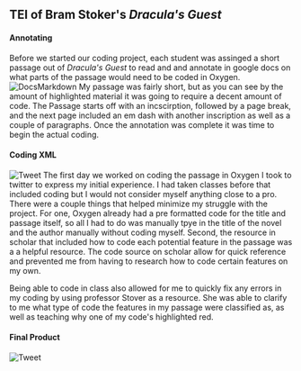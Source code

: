 ## TEI of Bram Stoker's _Dracula's Guest_

#### Annotating
Before we started our coding project, each student was assinged a short passage out of _Dracula's Guest_ to read and and annotate in google docs on what parts of the passage would need to be coded in Oxygen.
![DocsMarkdown](https://ma77rh0des.github.io/ma77rh0des/images/TEI_MarkdownPaper.png)
My passage was fairly short, but as you can see by the amount of highlighted material it was going to require a decent amount of code. The Passage starts off with an incscirption, followed by a page break, and the next page included an em dash with another inscription as well as a couple of paragraphs. Once the annotation was complete it was time to begin the actual coding.

#### Coding XML
![Tweet](https://ma77rh0des.github.io/ma77rh0des/images/TEI_Twitter.png)
The first day we worked on coding the passage in Oxygen I took to twitter to express my initial experience. I had taken classes before that included coding but I would not consider myself anything close to a pro. There were a couple things that helped minimize my struggle with the project. For one, Oxygen already had a pre formatted code for the title and passage itself, so all I had to do was manually tpye in the title of the novel and the author manually without coding myself. Second, the resource in scholar that included how to code each potential feature in the passage was a a helpful resource. The code source on scholar allow for quick reference and prevented me from having to research how to code certain features on my own.

Being able to code in class also allowed for me to quickly fix any errors in my coding by using professor Stover as a resource. She was able to clarify to me what type of code the features in my passage were classified as, as well as teaching why one of my code's highlighted red.

#### Final Product
![Tweet](https://ma77rh0des.github.io/ma77rh0des/images/TEI_XML.png)
